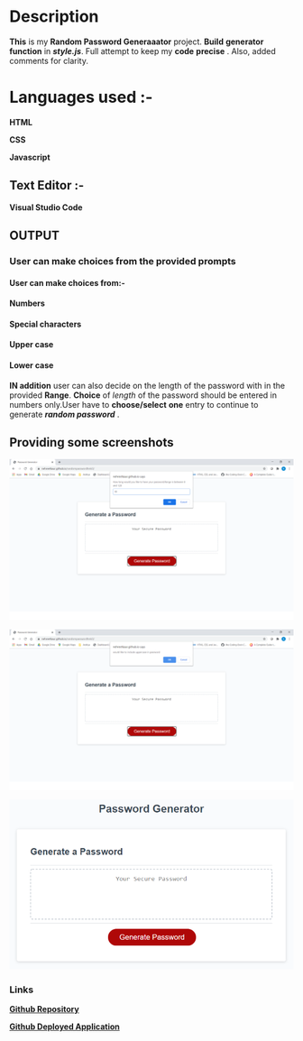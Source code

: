 # Description
**This** is my **Random Password Generaaator** project.
**Build** **generator function** in  **_style.js_**.
Full attempt to keep my **code** **precise**  .
Also, added comments for clarity.

# **Languages used** :-
**HTML**

**CSS**

**Javascript**
## **Text Editor** :-

**Visual Studio Code**


## **OUTPUT**
### User can make choices from the provided **prompts**
#### User can make choices from:-
#### **Numbers**

#### **Special characters**

#### **Upper case**

#### **Lower case**
**IN addition** user can also decide on the length of the password with in the provided **Range**. **Choice** of _length_ of the password should be entered in numbers only.User have to **choose/select** **one** entry to continue to generate **_random password_** .

## Providing some screenshots

![**Screenshot1**](images/1.png)

![**Screenshot2**](images/2.png)

![**Screenshot3**](images\03-javascript-homework-demo.png)

### **Links**

[**Github Repository**](https://github.com/nehreetkaur/randompasswordhmk3.git)

[**Github Deployed Application**](https://nehreetkaur.github.io/randompasswordhmk3/)
